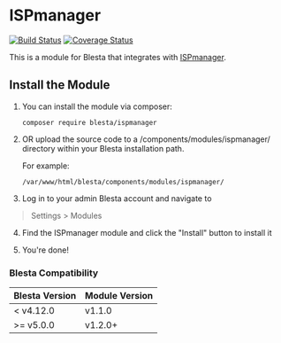 # ISPmanager

[![Build Status](https://travis-ci.org/blesta/module-ispmanager.svg?branch=master)](https://travis-ci.org/blesta/module-ispmanager) [![Coverage Status](https://coveralls.io/repos/github/blesta/module-ispmanager/badge.svg?branch=master)](https://coveralls.io/github/blesta/module-ispmanager?branch=master)

This is a module for Blesta that integrates with [ISPmanager](https://www.ispsystem.com/software/ispmanager).

## Install the Module

1. You can install the module via composer:

    ```
    composer require blesta/ispmanager
    ```

2. OR upload the source code to a /components/modules/ispmanager/ directory within
your Blesta installation path.

    For example:

    ```
    /var/www/html/blesta/components/modules/ispmanager/
    ```

3. Log in to your admin Blesta account and navigate to
> Settings > Modules

4. Find the ISPmanager module and click the "Install" button to install it

5. You're done!

### Blesta Compatibility

|Blesta Version|Module Version|
|--------------|--------------|
|< v4.12.0|v1.1.0|
|>= v5.0.0|v1.2.0+|